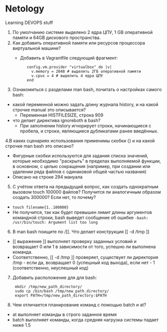 # Netology
Learning DEVOPS stuff


1. По умолчанию системе выделено 2 ядра ЦПУ, 1 GB оперативной памяти и 64GB дискового пространства.
2. Как добавить оперативной памяти или ресурсов процессора виртуальной машине?
   * Добавить в Vagrantfile следующий фрагмент:

   
            config.vm.provider "virtualbox" do |v|
              v.memory = 2048 # выделить 2ГБ оперативной памяти
              v.cpus = 4 # выделить 4 ядра ЦПУ
            end

3. Ознакомиться с разделами man bash, почитать о настройках самого bash:

* какой переменной можно задать длину журнала history, и на какой строчке manual это описывается?
  * Переменная HISTFILESIZE, строка 909
* что делает директива ignoreboth в bash?
  * При заполнении history игнорирует строки, начинающиеся с пробела, и строки, являющиеся дубликатами ранее введённых.

4.В каких сценариях использования применимы скобки {} и на какой строчке man bash это описано?
* Фигурные скобки используются для задания списка значений, которые необходимо "раскрыть" в пределах выполняемой функции, в основном, с целью сокращения (например, при создании или удалении ряда файлов с одинаковой общей частью названия)
* Описано на строке 294 мануала

5. С учётом ответа на предыдущий вопрос, как создать однократным вызовом touch 100000 файлов? Получится ли аналогичным образом создать 300000? Если нет, то почему?
* `touch filename{1..100000}`
* Не получится, так как будет превышен лимит длины аргументов командной строки, bash выведет сообщение об ошибке `-bash: /usr/bin/touch: Argument list too long`
6. В man bash поищите по /\[\[. Что делает конструкция [[ -d /tmp ]]
* [[ выражение ]] выполняет проверку заданных условий и возвращает 0 или 1 в зависимости от того, успешно ли выполнена команда.
* Соответственно, [[ -d /tmp ]] проверяет, существует ли директория /tmp - если да, возвращает 0 (успешный код выхода), если нет - 1 (соответственно, неуспешный код)
7. Добавить расположение для для bash:
    
        mkdir /tmp/new_path_directory/ 
        sudo cp /bin/bash /tmp/new_path_directory/
        export PATH=/tmp/new_path_directory:$PATH
8. Чем отличается планирование команд с помощью batch и at?
* at выполняет команды в строго заданное время
* batch выполняет команды, когда средняя нагрузка системы падает ниже 1.5
